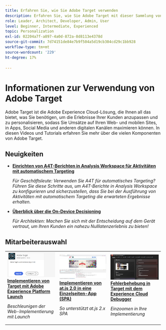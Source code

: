 ```yaml
---
title: Erfahren Sie, wie Sie Adobe Target verwenden
description: Erfahren Sie, wie Sie Adobe Target mit dieser Sammlung von Tutorials und Videos verwenden, die alle zugehörigen Komponenten abdecken. Nutzen Sie die Leistungsfähigkeit von Adobe Target effektiv.
role: Leader, Architect, Developer, Admin, User
level: Beginner, Intermediate, Experienced
topic: Personalization
exl-id: 02204a7f-a897-4a0d-872a-8d8113e4378d
source-git-commit: 7d74151de84e7b9f504a5d19cb304cd29c1bb928
workflow-type: tm+mt
source-wordcount: '229'
ht-degree: 17%

---
```


# Informationen zur Verwendung von Adobe Target

Adobe Target ist die Adobe Experience Cloud-Lösung, die Ihnen all das bietet, was Sie benötigen, um die Erlebnisse Ihrer Kunden anzupassen und zu personalisieren, sodass Sie Umsätze auf Ihren Web- und mobilen Sites, in Apps, Social Media und anderen digitalen Kanälen maximieren können. In diesen Videos und Tutorials erfahren Sie mehr über die vielen Komponenten von Adobe Target.

<div id="whats-new-section">

## Neuigkeiten

* **[Einrichten von A4T-Berichten in Analysis Workspace für Aktivitäten mit automatischem Targeting](integrations/set-up-a4t-reports-in-analysis-workspace-for-auto-target-activities.md)**

   *Für Geschäftsleute: Verwenden Sie A4T für automatisches Targeting? Führen Sie diese Schritte aus, um A4T-Berichte in Analysis Workspace zu konfigurieren und sicherzustellen, dass Sie bei der Ausführung von Aktivitäten mit automatischem Targeting die erwarteten Ergebnisse erhalten.*
* **[Überblick über die On-Device Decisioning](implementation/on-device-decisioning-overview.md)**

   *Für Architekten: Machen Sie sich mit der Entscheidung auf dem Gerät vertraut, um Ihren Kunden ein nahezu Nulllatenzerlebnis zu bieten!*
<!-- * **[Use the Recommendations API (Tutorial)](recommendations-api-tutorial/recs-api-overview.md)**
    *For developers: Get hands-on practice using the [!DNL Recommendations] APIs to configure and manage [!DNL Recommendations] catalogs and custom criteria, and more.*-->

<!--* **[Implement Adobe Target with Adobe Mobile Services SDK v4 for Android (Tutorial)](mobile-v4/overview.md)**
    *For developers who are already using Adobe Mobile Services SDK v4: learn how to start personalizing app experiences with Adobe Target. These steps are provided as legacy user support.*<!-- Concepts learned here are also applicable to Adobe Experience Platform Mobile SDK (v5).-->

<!--* **[Use Recommendations Offers (Video)](recommendations/use-recommendations-offers.md)**
    *For all Target Users: Learn how to use product recommendations in A/B and Experience Targeting Activities.*-->

<!--
* **[Create a Recommendations Activity (Video)](recommendations/create-a-recommendations-activity.md)**
    <br>
    *Recommend products to your customers at scale with this Premium feature.* -->


</div>

<div id="recs-overview-body-1"></div>
<div id="recs-overview-body-2"></div>
<div id="recs-overview-body-3"></div>
<div id="recs-overview-body-4"></div>
<div id="recs-overview-body-5"></div>
<div id="recs-overview-body-6"></div>

<div id="staff-picks-section">

## Mitarbeiterauswahl

<table>
<tr>
  <td>
    <a href="https://experienceleague.adobe.com/docs/launch-learn/implementing-in-websites-with-launch/implement-solutions/target.html?lang=en">
      <img alt="Implementieren von Target mit Adobe Experience Platform Launch" src="assets/launch_referencearchitectureguides.png" />
    </a>
    <div>
      <a href="https://experienceleague.adobe.com/docs/launch-learn/implementing-in-websites-with-launch/implement-solutions/target.html?lang=en">
    <strong>Implementieren von Target mit Adobe Experience Platform Launch</strong>
    </a>
    </div>
    <p>
    <em>Beschleunigen der Web-Implementierung mit Launch</em>
    <p>
  </td>
  <td>
    <a href="implementation/implement-atjs-20-in-a-single-page-application.md">
      <img alt="Implementieren von at.js 2.0 in eine Einzelseiten-App (SPA)" src="assets/implementing_adobetargetsatjs20inasinglepageapplicationspa.png" />
    </a>
    <div>
      <a href="implementation/implement-atjs-20-in-a-single-page-application.md">
    <strong>Implementieren von at.js 2.0 in eine Einzelseiten-App (SPA)</strong>
    </a>
    </div>
    <p>
    <em>So unterstützt at.js 2.x SPA</em>
    <p>
  </td>
  <td>
    <a href="troubleshooting/troubleshoot-with-the-experience-cloud-debugger.md">
      <img alt="Fehlerbehebung in Target mit dem Experience Cloud Debugger" src="assets/using_the_experienceclouddebuggerwithadobetarget.png" />
    </a>
    <div>
      <a href="troubleshooting/troubleshoot-with-the-experience-cloud-debugger.md">
    <strong>Fehlerbehebung in Target mit dem Experience Cloud Debugger</strong>
    </a>
    </div>
    <p>
    <em>Einzoomen in Ihre Implementierung</em>
    <p>
  </td>
</tr>
</table>
</div>
